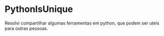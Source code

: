 # PythonIsUnique
Resolvi compartilhar algumas ferramentas em python, que podem ser uteis para outras pessoas.
